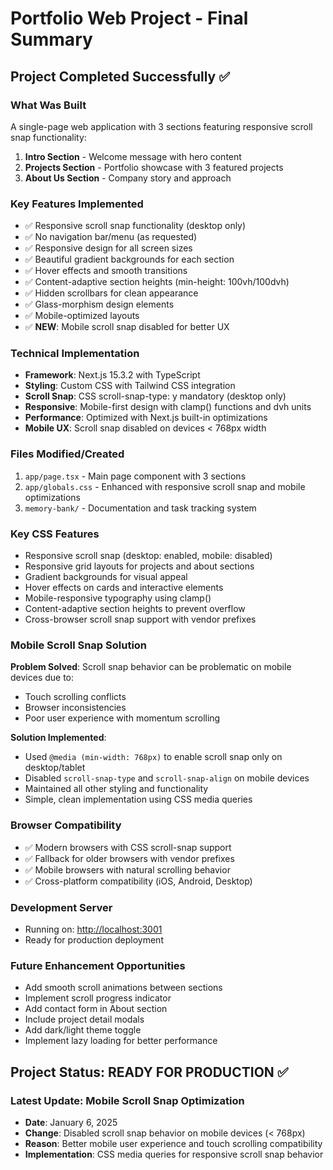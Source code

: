 # Portfolio Web Project - Final Summary

## Project Completed Successfully ✅

### What Was Built

A single-page web application with 3 sections featuring responsive scroll snap functionality:

1. **Intro Section** - Welcome message with hero content
2. **Projects Section** - Portfolio showcase with 3 featured projects
3. **About Us Section** - Company story and approach

### Key Features Implemented

- ✅ Responsive scroll snap functionality (desktop only)
- ✅ No navigation bar/menu (as requested)
- ✅ Responsive design for all screen sizes
- ✅ Beautiful gradient backgrounds for each section
- ✅ Hover effects and smooth transitions
- ✅ Content-adaptive section heights (min-height: 100vh/100dvh)
- ✅ Hidden scrollbars for clean appearance
- ✅ Glass-morphism design elements
- ✅ Mobile-optimized layouts
- ✅ **NEW**: Mobile scroll snap disabled for better UX

### Technical Implementation

- **Framework**: Next.js 15.3.2 with TypeScript
- **Styling**: Custom CSS with Tailwind CSS integration
- **Scroll Snap**: CSS scroll-snap-type: y mandatory (desktop only)
- **Responsive**: Mobile-first design with clamp() functions and dvh units
- **Performance**: Optimized with Next.js built-in optimizations
- **Mobile UX**: Scroll snap disabled on devices < 768px width

### Files Modified/Created

1. `app/page.tsx` - Main page component with 3 sections
2. `app/globals.css` - Enhanced with responsive scroll snap and mobile optimizations
3. `memory-bank/` - Documentation and task tracking system

### Key CSS Features

- Responsive scroll snap (desktop: enabled, mobile: disabled)
- Responsive grid layouts for projects and about sections
- Gradient backgrounds for visual appeal
- Hover effects on cards and interactive elements
- Mobile-responsive typography using clamp()
- Content-adaptive section heights to prevent overflow
- Cross-browser scroll snap support with vendor prefixes

### Mobile Scroll Snap Solution

**Problem Solved**: Scroll snap behavior can be problematic on mobile devices due to:

- Touch scrolling conflicts
- Browser inconsistencies
- Poor user experience with momentum scrolling

**Solution Implemented**:

- Used `@media (min-width: 768px)` to enable scroll snap only on desktop/tablet
- Disabled `scroll-snap-type` and `scroll-snap-align` on mobile devices
- Maintained all other styling and functionality
- Simple, clean implementation using CSS media queries

### Browser Compatibility

- ✅ Modern browsers with CSS scroll-snap support
- ✅ Fallback for older browsers with vendor prefixes
- ✅ Mobile browsers with natural scrolling behavior
- ✅ Cross-platform compatibility (iOS, Android, Desktop)

### Development Server

- Running on: <http://localhost:3001>
- Ready for production deployment

### Future Enhancement Opportunities

- Add smooth scroll animations between sections
- Implement scroll progress indicator
- Add contact form in About section
- Include project detail modals
- Add dark/light theme toggle
- Implement lazy loading for better performance

## Project Status: READY FOR PRODUCTION ✅

### Latest Update: Mobile Scroll Snap Optimization

- **Date**: January 6, 2025
- **Change**: Disabled scroll snap behavior on mobile devices (< 768px)
- **Reason**: Better mobile user experience and touch scrolling compatibility
- **Implementation**: CSS media queries for responsive scroll snap behavior
